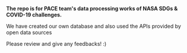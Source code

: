 __The repo is for PACE team's data processing works of NASA SDGs & COVID-19 challenges.__

We have created our own database and also used the APIs provided by open data sources


Please review and give any feedbacks! :)

